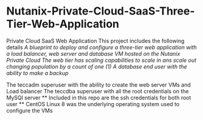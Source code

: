 # Nutanix-Private-Cloud-SaaS-Three-Tier-Web-Application
Private Cloud SaaS Web Application
This project includes the following details
*A blueprint to deploy and configure a three-tier web application with a load balancer, web server and database VM hosted on the Nutanix Private Cloud*
*The web tier has scaling capabilities to scale in ans scale out changing population by a count of one (1)*
*A database end user with the ability to make a backup*

The teccadm superuser with the ability to create the web server VMs and Load balancer
The teccdba superuser with all the root credentials on the MySQl server
** Included in this repo are the ssh credentials for both root user **
CentOS Linux 8 was the underlying operating system used to configure the VMs
